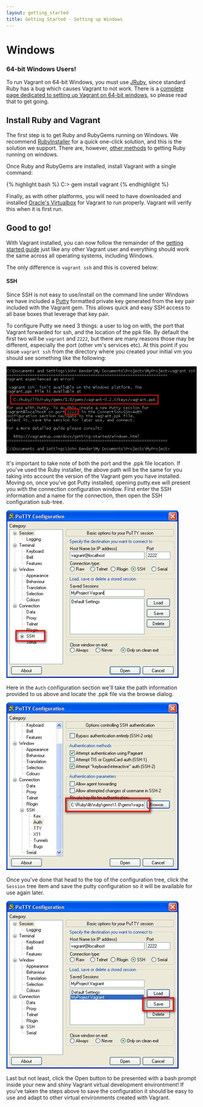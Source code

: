 ```yaml
---
layout: getting_started
title: Getting Started - Setting up Windows
---
```

# Windows

<div class="alert-message block-message grey notice">
  <h3>64-bit Windows Users!</h3>
  <p>
    To run Vagrant on 64-bit Windows, you must use <a href="http://jruby.org">JRuby</a>,
    since standard Ruby has a bug which causes Vagrant to not work.
    There is a <a href="/docs/getting-started/setup/windows_x64.html">complete page
    dedicated to setting up Vagrant on 64-bit windows</a>, so please
    read that to get going.
  </p>
</div>

## Install Ruby and Vagrant

The first step is to get Ruby and RubyGems running on Windows. We recommend [RubyInstaller](http://rubyinstaller.org/) for
a quick one-click solution, and this is the solution we support. There are, however, [other methods](http://www.ruby-lang.org/en/downloads/) to getting
Ruby running on windows.

Once Ruby and RubyGems are installed, install Vagrant with a single command:

{% highlight bash %}
C:\> gem install vagrant
{% endhighlight %}

Finally, as with other platforms, you will need to have downloaded and installed [Oracle's Virtualbox](http://www.virtualbox.org/)
for Vagrant to run properly. Vagrant will verify this when it is first run.

## Good to go!

With Vagrant installed, you can now follow the remainder of the [getting started guide](/docs/getting-started/index.html)
just like any other Vagrant user and everything should work the same across all
operating systems, including Windows.

The only difference is `vagrant ssh` and this is covered below:

#### SSH

Since SSH is not easy to use/install on the command line under Windows we have included
a [Putty](http://www.chiark.greenend.org.uk/~sgtatham/putty/download.html) formatted private
key generated from the key pair included with the Vagrant gem. This allows quick and easy SSH
access to all base boxes that leverage that key pair.

To configure Putty we need 3 things: a user to log on with, the port that Vagrant forwarded for ssh,
and the location of the ppk file. By default the first two will be `vagrant` and `2222`, but there
are many reasons those may be different, especially the port (other vm's services etc). At this point
if you issue `vagrant ssh` from the directory where you created your initial vm you should see
something like the following:

![No Vagrant SSH On Windows](/static/images/windows/port_and_ppk_path.jpg)

It's important to take note of both the port and the .ppk file location. If you've used the Ruby installer,
the above path will be the same for you taking into account the version of the Vagrant gem you have installed.
Moving on, once you've got Putty installed, opening putty.exe will present you with the connection
configuration window. First enter the SSH information and a name for the connection, then open the SSH
configuration sub-tree.

![Vagrant SSH Info Putty](/static/images/windows/putty_first_screen.jpg)

Here in the `Auth` configuration section we'll take the path information provided to us above and locate
the .ppk file via the browse dialog.

![PPK Selection](/static/images/windows/ppk_selection.jpg)

Once you've done that head to the top of the configuration tree, click the `Session` tree item and save
the putty configuration so it will be available for use again later.

![Save Result](/static/images/windows/save_result.jpg)

Last but not least, click the Open button to be presented with a bash prompt inside your new and shiny
Vagrant virtual development environtment! If you've taken the steps above to save the configuration it
should be easy to use and adapt to other virtual environments created with Vagrant.


